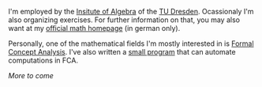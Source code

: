 I'm employed by the [Insitute of Algebra](http://www.math.tu-dresden.de/alg) of the
[TU Dresden](http://tu-dresden.de).  Ocassionaly I'm also organizing exercises.  For further
information on that, you may also want at my
[official math homepage](http://www.math.tu-dresden.de/~borch/math/) (in german only).

Personally, one of the mathematical fields I'm mostly interested in is
[Formal Concept Analysis](/math/fca/).  I've also written a [small program](/math/conexp-clj/) that
can automate computations in FCA.

*More to come*
